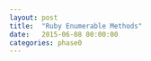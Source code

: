 ```yaml
---
layout: post
title:  "Ruby Enumerable Methods"
date:   2015-06-08 00:00:00
categories: phase0
---
```


